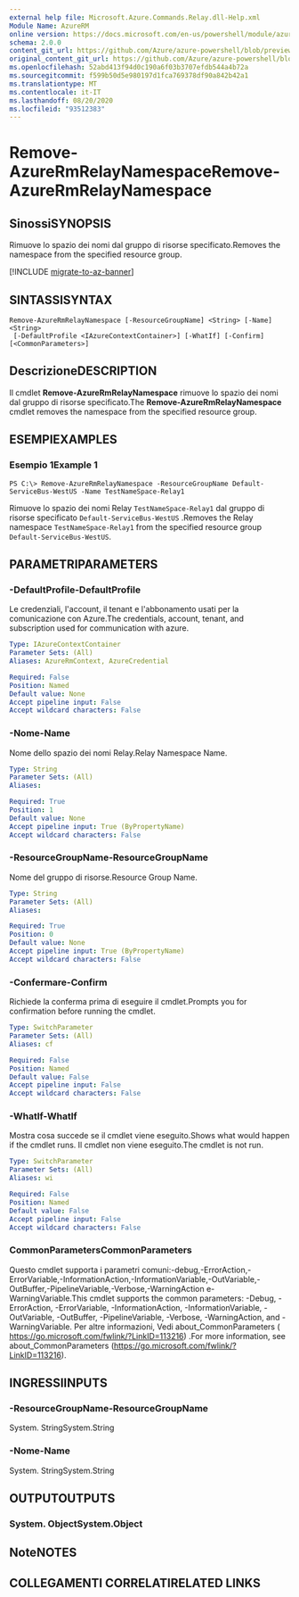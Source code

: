 ```yaml
---
external help file: Microsoft.Azure.Commands.Relay.dll-Help.xml
Module Name: AzureRM
online version: https://docs.microsoft.com/en-us/powershell/module/azurerm.relay/remove-azurermrelaynamespace
schema: 2.0.0
content_git_url: https://github.com/Azure/azure-powershell/blob/preview/src/ResourceManager/Relay/Commands.Relay/help/Remove-AzureRmRelayNamespace.md
original_content_git_url: https://github.com/Azure/azure-powershell/blob/preview/src/ResourceManager/Relay/Commands.Relay/help/Remove-AzureRmRelayNamespace.md
ms.openlocfilehash: 52abd413f94d0c190a6f03b3707efdb544a4b72a
ms.sourcegitcommit: f599b50d5e980197d1fca769378df90a842b42a1
ms.translationtype: MT
ms.contentlocale: it-IT
ms.lasthandoff: 08/20/2020
ms.locfileid: "93512383"
---
```

# <span data-ttu-id="4e526-101">Remove-AzureRmRelayNamespace</span><span class="sxs-lookup"><span data-stu-id="4e526-101">Remove-AzureRmRelayNamespace</span></span>

## <span data-ttu-id="4e526-102">Sinossi</span><span class="sxs-lookup"><span data-stu-id="4e526-102">SYNOPSIS</span></span>
<span data-ttu-id="4e526-103">Rimuove lo spazio dei nomi dal gruppo di risorse specificato.</span><span class="sxs-lookup"><span data-stu-id="4e526-103">Removes the namespace from the specified resource group.</span></span> 

[!INCLUDE [migrate-to-az-banner](../../includes/migrate-to-az-banner.md)]

## <span data-ttu-id="4e526-104">SINTASSI</span><span class="sxs-lookup"><span data-stu-id="4e526-104">SYNTAX</span></span>

```
Remove-AzureRmRelayNamespace [-ResourceGroupName] <String> [-Name] <String>
 [-DefaultProfile <IAzureContextContainer>] [-WhatIf] [-Confirm] [<CommonParameters>]
```

## <span data-ttu-id="4e526-105">Descrizione</span><span class="sxs-lookup"><span data-stu-id="4e526-105">DESCRIPTION</span></span>
<span data-ttu-id="4e526-106">Il cmdlet **Remove-AzureRmRelayNamespace** rimuove lo spazio dei nomi dal gruppo di risorse specificato.</span><span class="sxs-lookup"><span data-stu-id="4e526-106">The **Remove-AzureRmRelayNamespace** cmdlet removes the namespace from the specified resource group.</span></span>

## <span data-ttu-id="4e526-107">ESEMPI</span><span class="sxs-lookup"><span data-stu-id="4e526-107">EXAMPLES</span></span>

### <span data-ttu-id="4e526-108">Esempio 1</span><span class="sxs-lookup"><span data-stu-id="4e526-108">Example 1</span></span>
```
PS C:\> Remove-AzureRmRelayNamespace -ResourceGroupName Default-ServiceBus-WestUS -Name TestNameSpace-Relay1
```

<span data-ttu-id="4e526-109">Rimuove lo spazio dei nomi Relay `TestNameSpace-Relay1` dal gruppo di risorse specificato `Default-ServiceBus-WestUS` .</span><span class="sxs-lookup"><span data-stu-id="4e526-109">Removes the Relay namespace `TestNameSpace-Relay1` from the specified resource group `Default-ServiceBus-WestUS`.</span></span>

## <span data-ttu-id="4e526-110">PARAMETRI</span><span class="sxs-lookup"><span data-stu-id="4e526-110">PARAMETERS</span></span>

### <span data-ttu-id="4e526-111">-DefaultProfile</span><span class="sxs-lookup"><span data-stu-id="4e526-111">-DefaultProfile</span></span>
<span data-ttu-id="4e526-112">Le credenziali, l'account, il tenant e l'abbonamento usati per la comunicazione con Azure.</span><span class="sxs-lookup"><span data-stu-id="4e526-112">The credentials, account, tenant, and subscription used for communication with azure.</span></span>

```yaml
Type: IAzureContextContainer
Parameter Sets: (All)
Aliases: AzureRmContext, AzureCredential

Required: False
Position: Named
Default value: None
Accept pipeline input: False
Accept wildcard characters: False
```

### <span data-ttu-id="4e526-113">-Nome</span><span class="sxs-lookup"><span data-stu-id="4e526-113">-Name</span></span>
<span data-ttu-id="4e526-114">Nome dello spazio dei nomi Relay.</span><span class="sxs-lookup"><span data-stu-id="4e526-114">Relay Namespace Name.</span></span>

```yaml
Type: String
Parameter Sets: (All)
Aliases: 

Required: True
Position: 1
Default value: None
Accept pipeline input: True (ByPropertyName)
Accept wildcard characters: False
```

### <span data-ttu-id="4e526-115">-ResourceGroupName</span><span class="sxs-lookup"><span data-stu-id="4e526-115">-ResourceGroupName</span></span>
<span data-ttu-id="4e526-116">Nome del gruppo di risorse.</span><span class="sxs-lookup"><span data-stu-id="4e526-116">Resource Group Name.</span></span>

```yaml
Type: String
Parameter Sets: (All)
Aliases: 

Required: True
Position: 0
Default value: None
Accept pipeline input: True (ByPropertyName)
Accept wildcard characters: False
```

### <span data-ttu-id="4e526-117">-Confermare</span><span class="sxs-lookup"><span data-stu-id="4e526-117">-Confirm</span></span>
<span data-ttu-id="4e526-118">Richiede la conferma prima di eseguire il cmdlet.</span><span class="sxs-lookup"><span data-stu-id="4e526-118">Prompts you for confirmation before running the cmdlet.</span></span>

```yaml
Type: SwitchParameter
Parameter Sets: (All)
Aliases: cf

Required: False
Position: Named
Default value: False
Accept pipeline input: False
Accept wildcard characters: False
```

### <span data-ttu-id="4e526-119">-WhatIf</span><span class="sxs-lookup"><span data-stu-id="4e526-119">-WhatIf</span></span>
<span data-ttu-id="4e526-120">Mostra cosa succede se il cmdlet viene eseguito.</span><span class="sxs-lookup"><span data-stu-id="4e526-120">Shows what would happen if the cmdlet runs.</span></span>
<span data-ttu-id="4e526-121">Il cmdlet non viene eseguito.</span><span class="sxs-lookup"><span data-stu-id="4e526-121">The cmdlet is not run.</span></span>

```yaml
Type: SwitchParameter
Parameter Sets: (All)
Aliases: wi

Required: False
Position: Named
Default value: False
Accept pipeline input: False
Accept wildcard characters: False
```

### <span data-ttu-id="4e526-122">CommonParameters</span><span class="sxs-lookup"><span data-stu-id="4e526-122">CommonParameters</span></span>
<span data-ttu-id="4e526-123">Questo cmdlet supporta i parametri comuni:-debug,-ErrorAction,-ErrorVariable,-InformationAction,-InformationVariable,-OutVariable,-OutBuffer,-PipelineVariable,-Verbose,-WarningAction e-WarningVariable.</span><span class="sxs-lookup"><span data-stu-id="4e526-123">This cmdlet supports the common parameters: -Debug, -ErrorAction, -ErrorVariable, -InformationAction, -InformationVariable, -OutVariable, -OutBuffer, -PipelineVariable, -Verbose, -WarningAction, and -WarningVariable.</span></span> <span data-ttu-id="4e526-124">Per altre informazioni, Vedi about_CommonParameters ( https://go.microsoft.com/fwlink/?LinkID=113216) .</span><span class="sxs-lookup"><span data-stu-id="4e526-124">For more information, see about_CommonParameters (https://go.microsoft.com/fwlink/?LinkID=113216).</span></span>

## <span data-ttu-id="4e526-125">INGRESSI</span><span class="sxs-lookup"><span data-stu-id="4e526-125">INPUTS</span></span>

### <span data-ttu-id="4e526-126">-ResourceGroupName</span><span class="sxs-lookup"><span data-stu-id="4e526-126">-ResourceGroupName</span></span>
 <span data-ttu-id="4e526-127">System. String</span><span class="sxs-lookup"><span data-stu-id="4e526-127">System.String</span></span>

### <span data-ttu-id="4e526-128">-Nome</span><span class="sxs-lookup"><span data-stu-id="4e526-128">-Name</span></span>
 <span data-ttu-id="4e526-129">System. String</span><span class="sxs-lookup"><span data-stu-id="4e526-129">System.String</span></span>

## <span data-ttu-id="4e526-130">OUTPUT</span><span class="sxs-lookup"><span data-stu-id="4e526-130">OUTPUTS</span></span>

### <span data-ttu-id="4e526-131">System. Object</span><span class="sxs-lookup"><span data-stu-id="4e526-131">System.Object</span></span>

## <span data-ttu-id="4e526-132">Note</span><span class="sxs-lookup"><span data-stu-id="4e526-132">NOTES</span></span>

## <span data-ttu-id="4e526-133">COLLEGAMENTI CORRELATI</span><span class="sxs-lookup"><span data-stu-id="4e526-133">RELATED LINKS</span></span>

